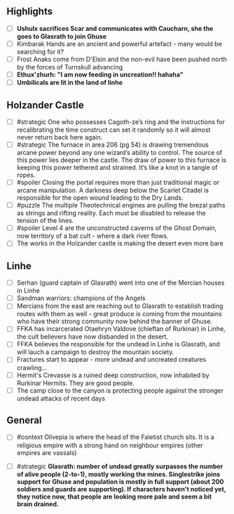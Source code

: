 ## Highlights

- [ ] **Ushulx sacrifices Scar and communicates with Caucharn, she the goes to Glasrath to join Ghuse**
- [ ] Kimbarak Hands are an ancient and powerful artefact - many would be searching for it?
- [ ] Frost Anaks come from D'Elsin and the non-evil have been pushed north by the forces of Turnskull advancing
- [ ] **Ethux'zhurh: "I am now feeding in uncreation!! hahaha"**
- [ ] **Umbilicals are lit in the land of linhe**

## Holzander Castle

- [ ] #strategic One who possesses Cagoth-ze’s ring and the instructions for recalibrating the time construct can set it randomly so it will almost never return back here again.
- [ ] #strategic The furnace in area 206 (pg 54) is drawing tremendous arcane power beyond any one wizard’s ability to control. The source of this power lies deeper in the castle. The draw of power to this furnace is keeping this power tethered and strained. It’s like a knot in a tangle of ropes.
- [ ] #spoiler Closing the portal requires more than just traditional magic or arcane manipulation. A darkness deep below the Scarlet Citadel is responsible for the open wound leading to the Dry Lands.
- [ ] #puzzle The multiple Theotechnical engines are pulling the brezal paths as strings and rifting reality. Each must be disabled to release the tension of the lines.
- [ ] #spoiler Level 4 are the unconstructed caverns of the Ghost Domain, now territory of a bat cult - where a dark river flows.
- [ ] The works in the Holzander castle is making the desert even more bare

## Linhe

- [ ] Serhan (guard captain of Glasrath) went into one of the Mercian houses in Linhe
- [ ] Sandman warriors: champions of the Angels
- [ ] Mercians from the east are reaching out to Glasrath to establish trading routes with them as well - great produce is coming from the mountains who have their strong community now behind the banner of Ghuse.
- [ ] FFKA has incarcerated Otaehryn Valdove (chieftan of Rurkinar) in Linhe, the cult believers have now disbanded in the desert.
- [ ] FFKA believes the responsible for the undead in Linhe is Glasrath, and will lauch a campaign to destroy the mountain society.
- [ ] Fractures start to appear - more undead and uncreated creatures crawling...
- [ ] Hermit's Crevasse is a ruined deep construction, now inhabited by Rurkinar Hermits. They are good people.
- [ ] The camp close to the canyon is protecting people against the stronger undead attacks of recent days

## General

- [ ] #context Olivepia is where the head of the Faletist church sits. It is a religious empire with a strong hand on neighbour empires (other empires are vassals)
- [ ] #strategic **Glasrath: number of undead greatly surpasses the number of alive people (2-to-1), mostly working the mines. Singlestrike joins support for Ghuse and population is mostly in full support (about 200 soldiers and guards are supporting). If characters haven't noticed yet, they notice now, that people are looking more pale and seem a bit brain drained.**


